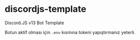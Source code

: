 # discordjs-template
Discord.JS v13 Bot Template

Botun aktif olması için `.env` kısmına tokeni yapıştırmanız yeterli.
